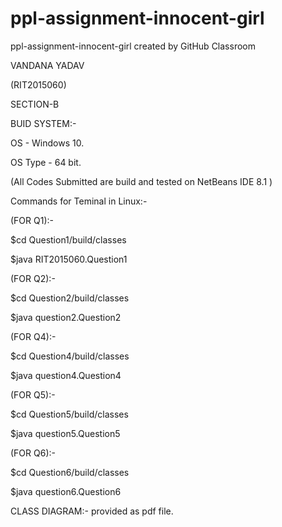 # ppl-assignment-innocent-girl
ppl-assignment-innocent-girl created by GitHub Classroom

VANDANA YADAV

(RIT2015060)

SECTION-B

BUID SYSTEM:-

OS - Windows 10.

OS Type - 64 bit.

(All Codes Submitted are build and tested on NetBeans IDE 8.1 )

Commands for Teminal in Linux:-

(FOR Q1):-

$cd Question1/build/classes

$java RIT2015060.Question1


(FOR Q2):-

$cd Question2/build/classes

$java question2.Question2


(FOR Q4):-

$cd Question4/build/classes

$java question4.Question4

(FOR Q5):-

$cd Question5/build/classes

$java question5.Question5


(FOR Q6):-

$cd Question6/build/classes

$java question6.Question6


CLASS DIAGRAM:- provided as pdf file.
